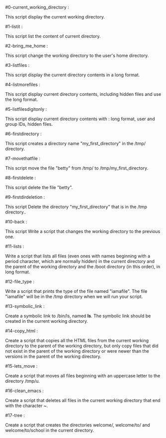 #0-current_working_directory :

This script display the current working directory.

#1-listit :

This script list the content of current directory.

#2-bring_me_home :

This script change the working directory to the user's home directory.

#3-listfiles :

This script display the current directory contents in a long format.

#4-listmorefiles :

This script display current directory contents, including hidden files and use the long format.

#5-listfilesdigitonly :

This script display current directory contents with : long format, user and group IDs, hidden files.

#6-firstdirectory :

This script creates a directory name "my_first_directory" in the /tmp/ directory.

#7-movethatfile :

This script move the file "betty" from /tmp/ to /tmp/my_first_directory.

#8-firstdelete :

This script delete the file "betty".

#9-firstdirdeletion :

This script Delete the directory "my_first_directory" that is in the /tmp directory..

#10-back :

This script Write a script that changes the working directory to the previous one.

#11-lists :

Write a script that lists all files (even ones with names beginning with a period character, which are normally hidden) in the current directory and the parent of the working directory and the /boot directory (in this order), in long format.

#12-file_type :

Write a script that prints the type of the file named "iamafile". The file "iamafile" will be in the /tmp directory when we will run your script.

#13-symbolic_link :

Create a symbolic link to /bin/ls, named __ls__. The symbolic link should be created in the current working directory.

#14-copy_html :

Create a script that copies all the HTML files from the current working directory to the parent of the working directory, but only copy files that did not exist in the parent of the working directory or were newer than the versions in the parent of the working directory.

#15-lets_move :

Create a script that moves all files beginning with an uppercase letter to the directory /tmp/u.

#16-clean_emacs :

Create a script that deletes all files in the current working directory that end with the character ~.

#17-tree :

Create a script that creates the directories welcome/, welcome/to/ and welcome/to/school in the current directory.
